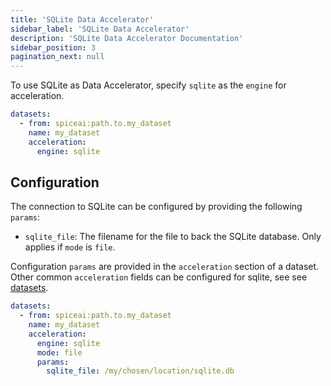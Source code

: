 ```yaml
---
title: 'SQLite Data Accelerator'
sidebar_label: 'SQLite Data Accelerator'
description: 'SQLite Data Accelerator Documentation'
sidebar_position: 3
pagination_next: null
---
```


To use SQLite as Data Accelerator, specify `sqlite` as the `engine` for acceleration.

```yaml
datasets:
  - from: spiceai:path.to.my_dataset
    name: my_dataset
    acceleration:
      engine: sqlite
```

## Configuration

The connection to SQLite can be configured by providing the following `params`:

- `sqlite_file`: The filename for the file to back the SQLite database. Only applies if `mode` is `file`.

Configuration `params` are provided in the `acceleration` section of a dataset. Other common `acceleration` fields can be configured for sqlite, see see [datasets](/reference/spicepod/datasets.md).

```yaml
datasets:
  - from: spiceai:path.to.my_dataset
    name: my_dataset
    acceleration:
      engine: sqlite
      mode: file
      params:
        sqlite_file: /my/chosen/location/sqlite.db
```
